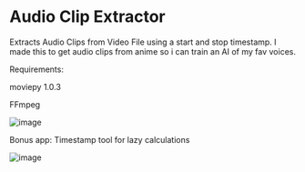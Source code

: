 # Audio Clip Extractor
Extracts Audio Clips from Video File using a start and stop timestamp. I made this to get audio clips from anime so i can train an AI of my fav voices. 

Requirements: 

moviepy 1.0.3

FFmpeg

![image](https://github.com/user-attachments/assets/36cba7ef-cc0c-4a94-8d74-7dd05fd5dd43)


Bonus app: Timestamp tool for lazy calculations 

![image](https://github.com/user-attachments/assets/ddfec903-22d2-425b-9ab5-553bbb60f3e6)
